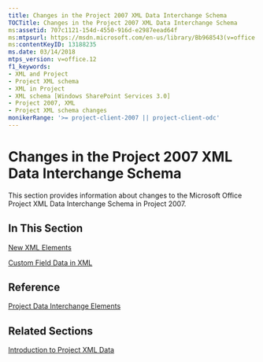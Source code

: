 ```yaml
---
title: Changes in the Project 2007 XML Data Interchange Schema
TOCTitle: Changes in the Project 2007 XML Data Interchange Schema
ms:assetid: 707c1121-154d-4550-916d-e2987eead64f
ms:mtpsurl: https://msdn.microsoft.com/en-us/library/Bb968543(v=office.12)
ms:contentKeyID: 13188235
ms.date: 03/14/2018
mtps_version: v=office.12
f1_keywords:
- XML and Project
- Project XML schema
- XML in Project
- XML schema [Windows SharePoint Services 3.0]
- Project 2007, XML
- Project XML schema changes
monikerRange: '>= project-client-2007 || project-client-odc'
---
```


# Changes in the Project 2007 XML Data Interchange Schema




This section provides information about changes to the Microsoft Office Project XML Data Interchange Schema in Project 2007.

## In This Section

[New XML Elements](new-xml-elements.md)

[Custom Field Data in XML](custom-field-data-in-xml.md)

## Reference

[Project Data Interchange Elements](project-data-interchange-elements.md)

## Related Sections

[Introduction to Project XML Data](introduction-to-project-xml-data.md)

